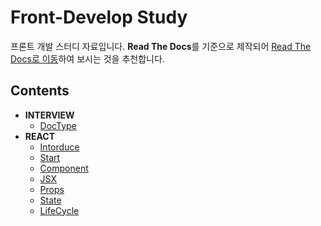 # Front-Develop Study

프론트 개발 스터디 자료입니다. **Read The Docs**를 기준으로 제작되어 [Read The Docs로 이동](https://hangem-study.readthedocs.io/en/latest/)하여 보시는 것을 추천합니다.

## Contents

- **INTERVIEW**
    - [DocType](./interview/doctype.md)
- **REACT**
    - [Intorduce](./react/about.md)
    - [Start](./react/start.md)
    - [Component](./react/component.md)
    - [JSX](./react/jsx.md)
    - [Props](./react/props.md)
    - [State](./react/state.md)
    - [LifeCycle](./react/lifecycle.md)